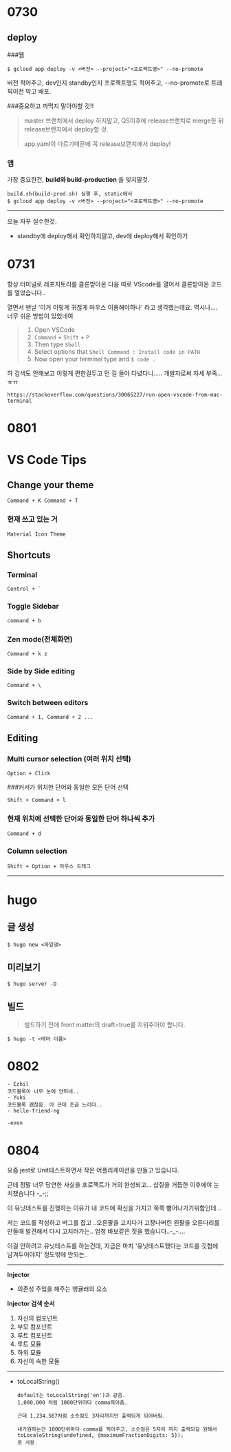 # 0730

## deploy

###웹

```
$ gcloud app deploy -v <버전> --project="<프로젝트명>" --no-promote
```

버전 적어주고, dev인지 standby인지 프로젝트명도 적어주고, --no-promote로 트래픽이전 막고 배포.



###중요하고 까먹지 말아야할 것!!

> master 브랜치에서 deploy 하지말고, QS이후에 release브랜치로 merge한 뒤 release브랜치에서 deploy할 것.
>
> app.yaml이 다르기때문에 꼭 release브랜치에서 deploy!



### 앱

가장 중요한건, **build와 build-production** 을 잊지말것.

```
build.sh(build-prod.sh) 실행 후, static에서
$ gcloud app deploy -v <버전> --project="<프로젝트명>" --no-promote
```



---

오늘 자꾸 실수한것.

- standby에 deploy해서 확인하지말고, dev에 deploy해서 확인하기 



# 0731

항상 터미널로 레포지토리를 클론받아온 다음 따로 VScode를 열어서 클론받아온 코드를 열었습니다..

열면서 맨날 '이거 이렇게 귀찮게 마우스 이용해야하나' 라고 생각했는데요. 역시나.... 너무 쉬운 방법이 있었네여

> 1. Open VSCode
> 2. `Command` + `Shift` + `P`
> 3. Then type `Shell`
> 4. Select options that `Shell Command : Install code in PATH`
> 5. Now open your terminal type and `$ code .` 

하 검색도 안해보고 이렇게 편한걸두고 먼 길 돌아 다녔다니..... 개발자로써 자세 부족...ㅠㅠ

```
https://stackoverflow.com/questions/30065227/run-open-vscode-from-mac-terminal
```



# 0801

# VS Code Tips

## Change your theme

```
Command + K Command + T
```

### 현재 쓰고 있는 거

```
Material Icon Theme
```



## Shortcuts

### Terminal

```
Control + `
```

### Toggle Sidebar

```
command + b
```

### Zen mode(전체화면)

```
Command + k z
```



### Side by Side editing

```
Command + \
```

### Switch between editors

```
Command + 1, Command + 2 ...
```



## Editing

### Multi cursor selection (여러 위치 선택)

```
Option + Click
```

###커서가 위치한 단어와 동일한 모든 단어 선택

```
Shift + Command + l
```

### 현재 위치에 선택한 단어와 동일한 단어 하나씩 추가

```
Command + d
```

### Column selection

```
Shift + Option + 마우스 드래그
```



---

# hugo

## 글 생성

```
$ hugo new <파일명>
```

## 미리보기

```
$ hugo server -D
```

## 빌드

> 빌드하기 전에 front matter의 draft=true를 지워주어야 합니다.

```
$ hugo -t <테마 이름>
```



# 0802

```
- Ezhil
코드블록이 너무 눈에 안띄네..
- Yuki
코드블록 괜찮음. 아 근데 조금 느리다..
- hello-friend-ng

-even
```



# 0804

요즘 jest로 Unit테스트하면서 작은 어플리케이션을 만들고 있습니다.

근데 정말 너무 당연한 사실을 프로젝트가 거의 완성되고… 삽질을 거듭한 이후에야 눈치챘습니다 -_-;;

이 유닛테스트를 진행하는 이유가 내 코드에 확신을 가지고 쭉쭉 뻗어나가기위함인데… 

저는 코드를 작성하고 버그를 잡고 ..오른팔을 고치다가 고장나버린 왼팔을 오른다리를 만들때 발견해서 다시 고치러가는..  엄청 바보같은 짓을 했습니다..-_-…. 

이걸 안하려고 유닛테스트를 하는건데, 지금은 마치 '유닛테스트했다는 코드를 깃헙에 남겨두어야지' 정도밖에 안되는.. 



---

**Injector**

- 의존성 주입을 해주는 앵귤러의 요소

**Injector 검색 순서**

1. 자신의 컴포넌트
2. 부모 컴포넌트
3. 루트 컴포넌트
4. 루트 모듈
5. 하위 모듈
6. 자신이 속한 모듈
---

- toLocalString()

  ```
  default는 toLocalString('en')과 같음.
  1,000,000 처럼 1000단위마다 comma찍어줌.
  
  근데 1,234.567처럼 소숫점도 3자리까지만 출력되게 되어버림.
  
  내가원하는건 1000단위마다 comma를 찍어주고, 소숫점은 5자리 까지 출력되길 원해서
  toLocaleString(undefined, {maximumFractionDigits: 5});
  로 사용.
  ```

  